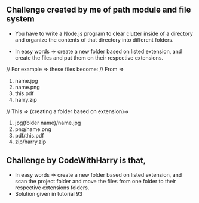 ## Challenge created by me of path module and file system
- You have to write a Node.js program to clear clutter inside of a directory and organize the contents of that directory into different folders.

- In easy words => create a new folder based on listed extension, and create the files and put them on their respective extensions.

// For example => these files become:
// From =>
1. name.jpg
2. name.png
3. this.pdf
4. harry.zip

// This => (creating a folder based on extension)=> 
1. jpg(folder name)/name.jpg
2. png/name.png
3. pdf/this.pdf
4. zip/harry.zip


## Challenge by CodeWithHarry is that, 
- In easy words => create a new folder based on listed extension, and scan the project folder and move the files from one folder to their respective extensions folders.
- Solution given in tutorial 93
